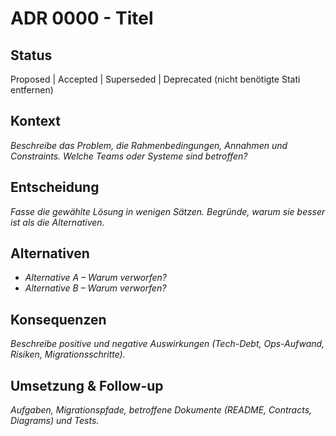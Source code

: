 # ADR 0000 - Titel

## Status
Proposed | Accepted | Superseded | Deprecated (nicht benötigte Stati entfernen)

## Kontext
_Beschreibe das Problem, die Rahmenbedingungen, Annahmen und Constraints. Welche Teams oder Systeme sind betroffen?_

## Entscheidung
_Fasse die gewählte Lösung in wenigen Sätzen. Begründe, warum sie besser ist als die Alternativen._

## Alternativen
- _Alternative A – Warum verworfen?_
- _Alternative B – Warum verworfen?_

## Konsequenzen
_Beschreibe positive und negative Auswirkungen (Tech-Debt, Ops-Aufwand, Risiken, Migrationsschritte)._

## Umsetzung & Follow-up
_Aufgaben, Migrationspfade, betroffene Dokumente (README, Contracts, Diagrams) und Tests._

